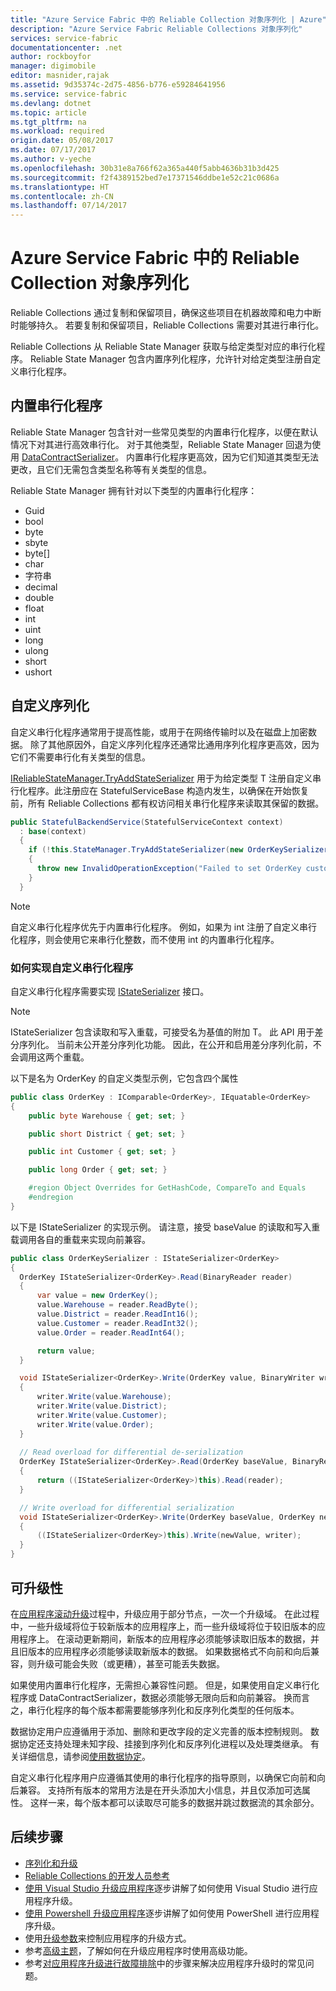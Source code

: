 ```yaml
---
title: "Azure Service Fabric 中的 Reliable Collection 对象序列化 | Azure"
description: "Azure Service Fabric Reliable Collections 对象序列化"
services: service-fabric
documentationcenter: .net
author: rockboyfor
manager: digimobile
editor: masnider,rajak
ms.assetid: 9d35374c-2d75-4856-b776-e59284641956
ms.service: service-fabric
ms.devlang: dotnet
ms.topic: article
ms.tgt_pltfrm: na
ms.workload: required
origin.date: 05/08/2017
ms.date: 07/17/2017
ms.author: v-yeche
ms.openlocfilehash: 30b31e8a766f62a365a440f5abb4636b31b3d425
ms.sourcegitcommit: f2f4389152bed7e17371546ddbe1e52c21c0686a
ms.translationtype: HT
ms.contentlocale: zh-CN
ms.lasthandoff: 07/14/2017
---
```

# <a name="reliable-collection-object-serialization-in-azure-service-fabric"></a>Azure Service Fabric 中的 Reliable Collection 对象序列化
Reliable Collections 通过复制和保留项目，确保这些项目在机器故障和电力中断时能够持久。
若要复制和保留项目，Reliable Collections 需要对其进行串行化。

Reliable Collections 从 Reliable State Manager 获取与给定类型对应的串行化程序。
Reliable State Manager 包含内置序列化程序，允许针对给定类型注册自定义串行化程序。

## <a name="built-in-serializers"></a>内置串行化程序

Reliable State Manager 包含针对一些常见类型的内置串行化程序，以便在默认情况下对其进行高效串行化。 对于其他类型，Reliable State Manager 回退为使用 [DataContractSerializer](https://msdn.microsoft.com/library/system.runtime.serialization.datacontractserializer(v=vs.110).aspx)。
内置串行化程序更高效，因为它们知道其类型无法更改，且它们无需包含类型名称等有关类型的信息。

Reliable State Manager 拥有针对以下类型的内置串行化程序： 
- Guid
- bool
- byte
- sbyte
- byte[]
- char
- 字符串
- decimal
- double
- float
- int
- uint
- long
- ulong
- short
- ushort

## <a name="custom-serialization"></a>自定义序列化

自定义串行化程序通常用于提高性能，或用于在网络传输时以及在磁盘上加密数据。 除了其他原因外，自定义序列化程序还通常比通用序列化程序更高效，因为它们不需要串行化有关类型的信息。 

[IReliableStateManager.TryAddStateSerializer<T>](https://docs.microsoft.com/dotnet/api/microsoft.servicefabric.data.ireliablestatemanager.tryaddstateserializer--1?Microsoft_ServiceFabric_Data_IReliableStateManager_TryAddStateSerializer__1_Microsoft_ServiceFabric_Data_IStateSerializer___0__) 用于为给定类型 T 注册自定义串行化程序。此注册应在 StatefulServiceBase 构造内发生，以确保在开始恢复前，所有 Reliable Collections 都有权访问相关串行化程序来读取其保留的数据。

```C#
public StatefulBackendService(StatefulServiceContext context)
  : base(context)
  {
    if (!this.StateManager.TryAddStateSerializer(new OrderKeySerializer()))
    {
      throw new InvalidOperationException("Failed to set OrderKey custom serializer");
    }
  }
```

> [!NOTE]
> 自定义串行化程序优先于内置串行化程序。 例如，如果为 int 注册了自定义串行化程序，则会使用它来串行化整数，而不使用 int 的内置串行化程序。

### <a name="how-to-implement-a-custom-serializer"></a>如何实现自定义串行化程序

自定义串行化程序需要实现 [IStateSerializer<T>](https://docs.microsoft.com/dotnet/api/microsoft.servicefabric.data.istateserializer-1) 接口。

> [!NOTE]
> IStateSerializer<T> 包含读取和写入重载，可接受名为基值的附加 T。 此 API 用于差分序列化。 当前未公开差分序列化功能。 因此，在公开和启用差分序列化前，不会调用这两个重载。

以下是名为 OrderKey 的自定义类型示例，它包含四个属性

```C#
public class OrderKey : IComparable<OrderKey>, IEquatable<OrderKey>
{
    public byte Warehouse { get; set; }

    public short District { get; set; }

    public int Customer { get; set; }

    public long Order { get; set; }

    #region Object Overrides for GetHashCode, CompareTo and Equals
    #endregion
}
```

以下是 IStateSerializer<OrderKey> 的实现示例。
请注意，接受 baseValue 的读取和写入重载调用各自的重载来实现向前兼容。

```C#
public class OrderKeySerializer : IStateSerializer<OrderKey>
{
  OrderKey IStateSerializer<OrderKey>.Read(BinaryReader reader)
  {
      var value = new OrderKey();
      value.Warehouse = reader.ReadByte();
      value.District = reader.ReadInt16();
      value.Customer = reader.ReadInt32();
      value.Order = reader.ReadInt64();

      return value;
  }

  void IStateSerializer<OrderKey>.Write(OrderKey value, BinaryWriter writer)
  {
      writer.Write(value.Warehouse);
      writer.Write(value.District);
      writer.Write(value.Customer);
      writer.Write(value.Order);
  }
  
  // Read overload for differential de-serialization
  OrderKey IStateSerializer<OrderKey>.Read(OrderKey baseValue, BinaryReader reader)
  {
      return ((IStateSerializer<OrderKey>)this).Read(reader);
  }

  // Write overload for differential serialization
  void IStateSerializer<OrderKey>.Write(OrderKey baseValue, OrderKey newValue, BinaryWriter writer)
  {
      ((IStateSerializer<OrderKey>)this).Write(newValue, writer);
  }
}
```

## <a name="upgradability"></a>可升级性
在[应用程序滚动升级](service-fabric-application-upgrade.md)过程中，升级应用于部分节点，一次一个升级域。 在此过程中，一些升级域将位于较新版本的应用程序上，而一些升级域将位于较旧版本的应用程序上。 在滚动更新期间，新版本的应用程序必须能够读取旧版本的数据，并且旧版本的应用程序必须能够读取新版本的数据。 如果数据格式不向前和向后兼容，则升级可能会失败（或更糟），甚至可能丢失数据。

如果使用内置串行化程序，无需担心兼容性问题。
但是，如果使用自定义串行化程序或 DataContractSerializer，数据必须能够无限向后和向前兼容。
换而言之，串行化程序的每个版本都需要能够序列化和反序列化类型的任何版本。

数据协定用户应遵循用于添加、删除和更改字段的定义完善的版本控制规则。 数据协定还支持处理未知字段、挂接到序列化和反序列化进程以及处理类继承。 有关详细信息，请参阅[使用数据协定](https://msdn.microsoft.com/library/ms733127.aspx)。

自定义串行化程序用户应遵循其使用的串行化程序的指导原则，以确保它向前和向后兼容。
支持所有版本的常用方法是在开头添加大小信息，并且仅添加可选属性。
这样一来，每个版本都可以读取尽可能多的数据并跳过数据流的其余部分。

## <a name="next-steps"></a>后续步骤
  * [序列化和升级](service-fabric-application-upgrade-data-serialization.md)
  * [Reliable Collections 的开发人员参考](https://msdn.microsoft.com/library/azure/microsoft.servicefabric.data.collections.aspx)
  * [使用 Visual Studio 升级应用程序](service-fabric-application-upgrade-tutorial.md)逐步讲解了如何使用 Visual Studio 进行应用程序升级。
  * [使用 Powershell 升级应用程序](service-fabric-application-upgrade-tutorial-powershell.md)逐步讲解了如何使用 PowerShell 进行应用程序升级。
  * 使用[升级参数](service-fabric-application-upgrade-parameters.md)来控制应用程序的升级方式。
  * 参考[高级主题](service-fabric-application-upgrade-advanced.md)，了解如何在升级应用程序时使用高级功能。
  * 参考[对应用程序升级进行故障排除](service-fabric-application-upgrade-troubleshooting.md)中的步骤来解决应用程序升级时的常见问题。
